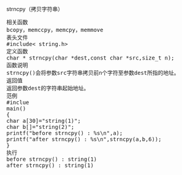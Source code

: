 strncpy（拷贝字符串）
<pre>相关函数
bcopy，memccpy，memcpy，memmove
表头文件
#include< string.h>
定义函数
char * strncpy(char *dest,const char *src,size_t n);
函数说明
strncpy()会将参数src字符串拷贝前n个字符至参数dest所指的地址。
返回值
返回参数dest的字符串起始地址。
范例
#inclue <string.h>
main()
{
char a[30]="string(1)";
char b[]="string(2)";
printf("before strncpy() : %s\n",a);
printf("after strncpy() : %s\n",strncpy(a,b,6));
}
执行
before strncpy() : string(1)
after strncpy() : string(1)</pre>